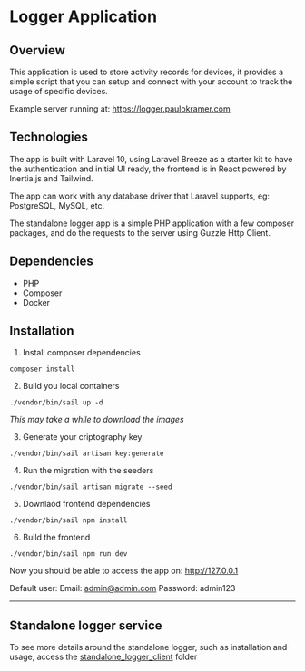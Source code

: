 # Logger Application

## Overview
This application is used to store activity records for devices, it provides a simple script that you can setup and connect with your account to track the usage of specific devices.

Example server running at: https://logger.paulokramer.com

## Technologies
The app is built with Laravel 10, using Laravel Breeze as a starter kit to have the authentication and initial UI ready, the frontend is in React powered by Inertia.js and Tailwind.

The app can work with any database driver that Laravel supports, eg: PostgreSQL, MySQL, etc.

The standalone logger app is a simple PHP application with a few composer packages, and do the requests to the server using Guzzle Http Client.

## Dependencies
- PHP
- Composer
- Docker

## Installation
1. Install composer dependencies
```
composer install
```

2. Build you local containers
```
./vendor/bin/sail up -d
```
*This may take a while to download the images*

3. Generate your criptography key
```
./vendor/bin/sail artisan key:generate
```

4. Run the migration with the seeders
```
./vendor/bin/sail artisan migrate --seed
```

5. Downlaod frontend dependencies
```
./vendor/bin/sail npm install
```

6. Build the frontend
```
./vendor/bin/sail npm run dev
```

Now you should be able to access the app on: http://127.0.0.1

Default user:
Email: admin@admin.com
Password: admin123

---

## Standalone logger service

To see more details around the standalone logger, such as installation and usage, access the [standalone_logger_client](standalone_logger_client) folder
